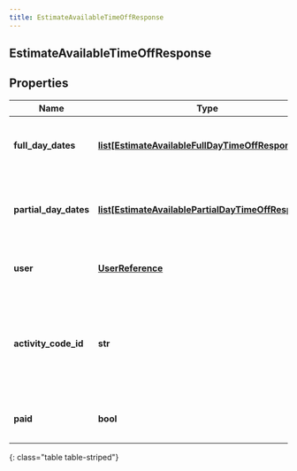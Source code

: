 ```yaml
---
title: EstimateAvailableTimeOffResponse
---
```

## EstimateAvailableTimeOffResponse

## Properties

|Name | Type | Description | Notes|
|------------ | ------------- | ------------- | -------------|
| **full_day_dates** | [**list[EstimateAvailableFullDayTimeOffResponse]**](EstimateAvailableFullDayTimeOffResponse.html) | Full day dates. partialDayDates must be empty if this field is populated | [optional] |
| **partial_day_dates** | [**list[EstimateAvailablePartialDayTimeOffResponse]**](EstimateAvailablePartialDayTimeOffResponse.html) | Partial day dates. fullDayDates must be empty if this field is populated | [optional] |
| **user** | [**UserReference**](UserReference.html) | The user to whom the time off request belongs | |
| **activity_code_id** | **str** | The ID of the activity code associated with the time off request. Activity code must be of the TimeOff category | |
| **paid** | **bool** | Whether this estimate is for a paid time off request | |
{: class="table table-striped"}


